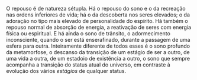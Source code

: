﻿O repouso é de natureza sétupla. Há o repouso do sono e o da recreação nas ordens inferiores de vida; há o da descoberta nos seres elevados; o da adoração no tipo mais elevado de personalidade do espírito. Há também o repouso normal de absorção de energia, a reativação de seres com energia física ou espiritual. E há ainda o sono de trânsito, o adormecimento inconsciente, quando o ser está enserafinado, durante a passagem de uma esfera para outra. Inteiramente diferente de todos esses é o sono profundo da metamorfose, o descanso da transição de um estágio de ser a outro, de uma vida a outra, de um estadoio de existência a outro, o sono que sempre acompanha a transição do status atual do universo, em contraste à evolução dos vários <I>estágios</I> de qualquer status.